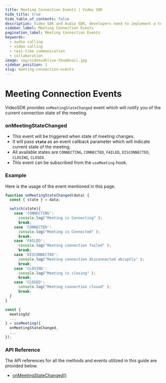 ```yaml
---
title: Meeting Connection Events | Video SDK
hide_title: true
hide_table_of_contents: false
description: Video SDK and Audio SDK, developers need to implement a token server. This requires efforts on both the front-end and backend.
sidebar_label: Meeting Connection Events
pagination_label: Meeting Connection Events
keywords:
  - audio calling
  - video calling
  - real-time communication
  - collaboration
image: img/videosdklive-thumbnail.jpg
sidebar_position: 1
slug: meeting-connection-events
---
```


# Meeting Connection Events

VideoSDK provides `onMeetingStateChanged` event which will notify you of the current connection state of the meeting.

### onMeetingStateChanged

- This event will be triggered when state of meeting changes.
- It will pass **`state`** as an event callback parameter which will indicate current state of the meeting.
- All available states are `CONNECTING`, `CONNECTED`, `FAILED`, `DISCONNECTED`, `CLOSING`, `CLOSED`.
- This event can be subscribed from the `useMeeting` hook.

### Example

Here is the usage of the event mentioned in this page.

```javascript
function onMeetingStateChanged(data) {
  const { state } = data;

  swtich(state){
    case 'CONNECTING':
      console.log("Meeting is Connecting" );
      break;
    case 'CONNECTED':
      console.log("Meeting is Connected" );
      break;
    case 'FAILED':
      console.log("Meeting connection failed" );
      break;
    case 'DISCONNECTED':
      console.log("Meeting connection disconnected abruptly" );
      break;
    case 'CLOSING':
      console.log("Meeting is closing" );
      break;
    case 'CLOSED':
      console.log("Meeting connection closed" );
      break;
  }
}

const {
  meetingId
  ...
} = useMeeting({
  onMeetingStateChanged,
  ...
});
```

### API Reference

The API references for all the methods and events utilized in this guide are provided below.

- [onMeetingStateChanged()](/react/api/sdk-reference/use-meeting/events#onmeetingstatechanged)
